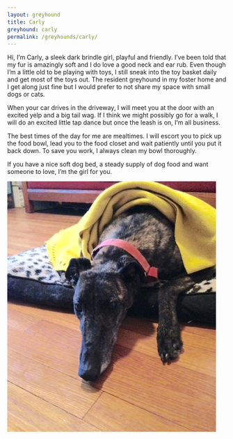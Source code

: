 ```yaml
---
layout: greyhound
title: Carly
greyhound: carly
permalink: /greyhounds/carly/
---
```


Hi, I’m Carly, a sleek dark brindle girl, playful and friendly. I’ve been told that my fur is amazingly soft and I do love a good neck and ear rub. Even though I’m a little old to be playing with toys, I still sneak into the toy basket daily and get most of the toys out. The resident greyhound in my foster home and I get along just fine but I would prefer to not share my space with small dogs or cats.

When your car drives in the driveway, I will meet you at the door with an excited yelp and a big tail wag. If I think we might possibly go for a walk, I will do an excited little tap dance but once the leash is on, I’m all business.

The best times of the day for me are mealtimes. I will escort you to pick up the food bowl, lead you to the food closet and wait patiently until you put it back down. To save you work, I always clean my bowl thoroughly.
 
If you have a nice soft dog bed, a steady supply of dog food and want someone to love, I’m the girl for you.

![alttext](/img/carly1.png "Carly")
